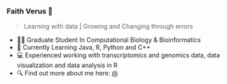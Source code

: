 ### Faith Verus 👋

> Learning with data  | Growing and Changing through errors 

- 👩‍🔬 Graduate Student In Computational Biology & Bioinformatics 
- 🔭 Currently Learning Java, R, Python and C++ 
- 💻 Experienced working with transcriptomics and genomics data, data visualization and data analysis in R
- 🔍 Find out more about me here: [@](https://twitter.com/Faith_verus)







